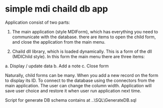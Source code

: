 # simple mdi chaild db app
Аpplication consist of two parts:

1. The main application (style MDIForm), which has everything you need to communicate with the database. there are items to open the child form, and close the application from the main menu.

2. Chaild dll library, which is loaded dynamically. This is a form of the dll (MDIChild style). In this form the main menu there are three items:

a. Display / update data
b. Add a note
c. Close form

Naturally, child forms can be many. When you add a new record on the form to display its ID. To connect to the database using the connectors from the main application. The user can change the column width. Application will save user choice and restore it when user run application next time.

Script for generate DB schema contains at  ..\SQL\GenerateDB.sql 
